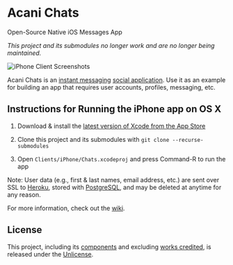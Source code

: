 # Acani Chats

Open-Source Native iOS Messages App

*This project and its submodules no longer work and are no longer being maintained.*

![iPhone Client Screenshots][3]

Acani Chats is an [instant messaging][1] [social application][2]. Use it as an example for building an app that requires user accounts, profiles, messaging, etc.


## Instructions for Running the iPhone app on OS X

1. Download & install the [latest version of Xcode from the App Store][4]

2. Clone this project and its submodules with `git clone --recurse-submodules`

3. Open `Clients/iPhone/Chats.xcodeproj` and press Command-R to run the app

Note: User data (e.g., first & last names, email address, etc.) are sent over SSL to [Heroku][5], stored with [PostgreSQL][6], and may be deleted at anytime for any reason.

For more information, check out the [wiki][7].


## License

This project, including its [components][8] and excluding [works credited][9], is released under the [Unlicense][10].


  [1]: https://en.wikipedia.org/wiki/Instant_messaging
  [2]: https://en.wikipedia.org/wiki/Social_software
  [3]: Documents/iPhone-Client-Screenshots/iPhone-Client-Screenshots.gif
  [4]: http://itunes.apple.com/us/app/xcode/id497799835?ls=1&mt=12
  [5]: https://www.heroku.com
  [6]: http://www.postgresql.org
  [7]: https://github.com/acani/Chats/wiki
  [8]: https://github.com/acani/Chats/wiki/Components
  [9]: https://github.com/acani/Chats/wiki/Credits
  [10]: http://unlicense.org
